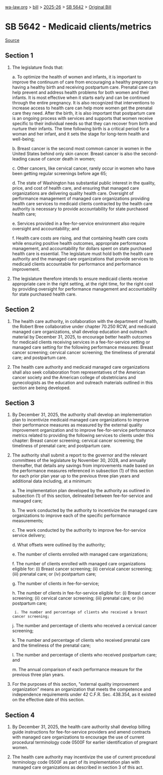 [wa-law.org](/) > [bill](/bill/) > [2025-26](/bill/2025-26/) > [SB 5642](/bill/2025-26/sb/5642/) > [Original Bill](/bill/2025-26/sb/5642/1/)

# SB 5642 - Medicaid clients/metrics

[Source](http://lawfilesext.leg.wa.gov/biennium/2025-26/Pdf/Bills/Senate%20Bills/5642.pdf)

## Section 1
1. The legislature finds that:

    a. To optimize the health of women and infants, it is important to improve the continuum of care from encouraging a healthy pregnancy to having a healthy birth and receiving postpartum care. Prenatal care can help prevent and address health problems for both women and their infants. It is most effective when it starts early and can be continued through the entire pregnancy. It is also recognized that interventions to increase access to health care can help more women get the prenatal care they need. After the birth, it is also important that postpartum care is an ongoing process with services and supports that women receive specific to their individual needs so that they can recover from birth and nurture their infants. The time following birth is a critical period for a woman and her infant, and it sets the stage for long-term health and well-being;

    b. Breast cancer is the second most common cancer in women in the United States behind only skin cancer. Breast cancer is also the second-leading cause of cancer death in women;

    c. Other cancers, like cervical cancer, rarely occur in women who have been getting regular screenings before age 65;

    d. The state of Washington has substantial public interest in the quality, price, and cost of health care, and ensuring that managed care organizations are delivering quality health care. Oversight of performance management of managed care organizations providing health care services to medicaid clients contracted by the health care authority is necessary to provide accountability for state purchased health care;

    e. Services provided in a fee-for-service environment also require oversight and accountability; and

    f. Health care costs are rising, and that containing health care costs while ensuring positive health outcomes, appropriate performance management, and accountability for dollars spent on state purchased health care is essential. The legislature must hold both the health care authority and the managed care organizations that provide services to medicaid clients accountable for performance and performance improvement.

2. The legislature therefore intends to ensure medicaid clients receive appropriate care in the right setting, at the right time, for the right cost by providing oversight for performance management and accountability for state purchased health care.

## Section 2
1. The health care authority, in collaboration with the department of health, the Robert Bree collaborative under chapter 70.250 RCW, and medicaid managed care organizations, shall develop education and outreach material by December 31, 2025, to encourage better health outcomes for medicaid clients receiving services in a fee-for-service setting or managed care setting for the following performance measures: Breast cancer screening; cervical cancer screening; the timeliness of prenatal care; and postpartum care.

2. The health care authority and medicaid managed care organizations shall also seek collaboration from representatives of the American cancer society and the American college of obstetricians and gynecologists as the education and outreach materials outlined in this section are being developed.

## Section 3
1. By December 31, 2025, the authority shall develop an implementation plan to incentivize medicaid managed care organizations to improve their performance measures as measured by the external quality improvement organization and to improve fee-for-service performance metrics related to providing the following services to clients under this chapter: Breast cancer screening; cervical cancer screening; the timeliness of prenatal care; and postpartum care.

2. The authority shall submit a report to the governor and the relevant committees of the legislature by November 30, 2028, and annually thereafter, that details any savings from improvements made based on the performance measures referenced in subsection (1) of this section for each prior plan year up to the previous three plan years and additional data including, at a minimum:

    a. The implementation plan developed by the authority as outlined in subsection (1) of this section, delineated between fee-for-service and managed care;

    b. The work conducted by the authority to incentivize the managed care organizations to improve each of the specific performance measurements;

    c. The work conducted by the authority to improve fee-for-service service delivery;

    d. What offsets were outlined by the authority;

    e. The number of clients enrolled with managed care organizations;

    f. The number of clients enrolled with managed care organizations eligible for: (i) Breast cancer screening; (ii) cervical cancer screening; (iii) prenatal care; or (iv) postpartum care;

    g. The number of clients in fee-for-service;

    h. The number of clients in fee-for-service eligible for: (i) Breast cancer screening; (ii) cervical cancer screening; (iii) prenatal care; or (iv) postpartum care;

        i. The number and percentage of clients who received a breast cancer screening;

    j. The number and percentage of clients who received a cervical cancer screening;

    k. The number and percentage of clients who received prenatal care and the timeliness of the prenatal care;

    l. The number and percentage of clients who received postpartum care; and

    m. The annual comparison of each performance measure for the previous three plan years.

3. For the purposes of this section, "external quality improvement organization" means an organization that meets the competence and independence requirements under 42 C.F.R. Sec. 438.354, as it existed on the effective date of this section.

## Section 4
1. By December 31, 2025, the health care authority shall develop billing guide instructions for fee-for-service providers and amend contracts with managed care organizations to encourage the use of current procedural terminology code 0500F for earlier identification of pregnant women.

2. The health care authority may incentivize the use of current procedural terminology code 0500F as part of its implementation plan with managed care organizations as described in section 3 of this act.
